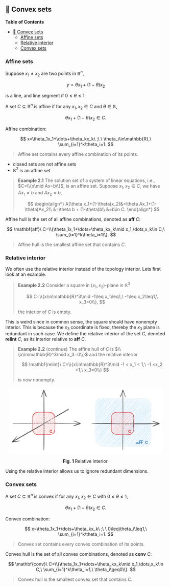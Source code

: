 ## :book: Convex sets

**Table of Contents**
- [:book: Convex sets](#book-convex-sets)
  - [Affine sets](#affine-sets)
  - [Relative interior](#relative-interior)
  - [Convex sets](#convex-sets)


### Affine sets
Suppose $x_1\neq x_2$ are two points in $\mathbb{R}^n$,

$$
y=\theta x_1+(1-\theta)x_2
$$

is a line, and line segment if $0\leq\theta\leq1$.

A set $C\subseteq\mathbb{R}^n$ is affine if for any $x_1,x_2\in C$ and $\theta\in\mathbb{R}$,

$$
\theta x_1+(1-\theta)x_2\in C.
$$

Affine combination:

$$
x=\theta_1x_1+\dots+\theta_kx_k\ ;\ \ \theta_i\in\mathbb{R},\ \sum_{i=1}^k\theta_i=1.
$$

> Affine set contains every affine combination of its points.

- closed sets are not affine sets
- $\mathbb{R}^2$ is an affine set

> **Example 2.1** The solution set of a system of linear equations, i.e., $C=\\{x\mid Ax=b\\}$, is an affine set. Suppose $x_1,x_2\in C$, we have $Ax_1=b$ and $Ax_2=b$,
> 
> $$
> \begin{align*}
> A(\theta x_1+(1-\theta)x_2)&=\theta Ax_1+(1-\theta)Ax_2\\
> &=\theta b + (1-\theta)b\\
> &=b\in C.
> \end{align*}
> $$

Affine hull is the set of all affine combinations, denoted as $\mathbf{aff}\ C$:

$$
\mathbf{aff}\ C=\\{\theta_1x_1+\dots+\theta_kx_k\mid x_1,\dots,x_k\in C,\ \sum_{i=1}^k\theta_i=1\\}.
$$

> Affine hull is the smallest affine set that contains $C$.


### Relative interior
We often use the relative interior instead of the topology interior. Lets first look at an example.

> **Example 2.2** Consider a square in $(x_1,x_2)$-plane in $\mathbb{R}^3$
> 
> $$
> C=\\{x\in\mathbb{R}^3\mid -1\leq x_1\leq1,\ -1\leq x_2\leq1,\ x_3=0\\},
> $$
> 
> the interior of $C$ is empty.

This is weird since in common sense, the square should have nonempty interior. This is because the $x_3$ coordinate is fixed, thereby the $x_3$ plane is redundant in such case. We define the relative interior of the set $C$, denoted $\mathbf{relint}\ C$, as its interior relative to $\mathbf{aff}\ C$.

> **Example 2.2** (continue) The affine hull of $C$ is $\\{x\in\mathbb{R}^3\mid x_3=0\\}$ and the relative interior
> 
> $$
> \mathbf{relint}\ C=\\{x\in\mathbb{R}^3\mid -1 < x_1 < 1,\ -1 <x_2 <1,\ x_3=0\\}
> $$
> 
> is now nonempty.

<div align="center">
    <img src="docs/relint.png" width="480"/>
    <p><b>Fig. 1 </b>Relative interior.</p>
</div>

Using the relative interior allows us to ignore redundant dimensions.

### Convex sets
A set $C\subseteq\mathbb{R}^n$ is convex if for any $x_1,x_2\in C$ with $0\leq\theta\leq1$,

$$
\theta x_1+(1-\theta)x_2\in C.
$$

Convex combination:

$$
x=\theta_1x_1+\dots+\theta_kx_k\ ;\ \ 0\leq\theta_i\leq1,\ \sum_{i=1}^k\theta_i=1.
$$

> Convex set contains every convex combination of its points.

Convex hull is the set of all convex combinations, denoted as $\mathbf{conv}\ C$:

$$
\mathbf{conv}\ C=\\{\theta_1x_1+\dots+\theta_kx_k\mid x_1,\dots,x_k\in C,\ \sum_{i=1}^k\theta_i=1,\ \theta_i\geq0\\}.
$$

> Convex hull is the smallest convex set that contains $C$.



